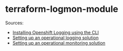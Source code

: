 # terraform-logmon-module

Sources: 
- [Installing Openshift Logging using the CLI](https://docs.openshift.com/container-platform/4.9/logging/cluster-logging-deploying.html#cluster-logging-deploy-cli_cluster-logging-deploying)
- [Setting up an operational logging solution](https://test.cloud.ibm.com/docs/allowlist/framework-financial-services?topic=framework-financial-services-vpc-architecture-logging-operational-tutorial)
- [Setting up an operational monitoring solution](https://test.cloud.ibm.com/docs/allowlist/framework-financial-services?topic=framework-financial-services-vpc-architecture-monitoring-operational-tutorial)